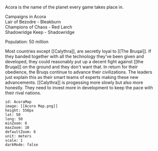 Acora is the name of the planet every game takes place in.
 
Campaigns in Acora  
Lair of Bezodre - Bleakburn  
Champions of Chaos - Red Larch  
Shadowridge Keep - Shadowridge
 
Population: 50 million  

Most countries except [[Calythra]], are secretly loyal to [[The Bruqai]]. If they banded together with all the technology they've been given and developed, they could reasonably put up a decent fight against [[the Bruqai]] on the ground and they don't want that. In return for their obedience, the Bruqs continue to advance their civilizations. The leaders just explain this as their smart teams of experts making these new advancements. [[Calythra]] is progessing more slowly but also more honestly. They need to invest more in development to keep the pace with their rival nations. 

```leaflet
id: AcoraMap
image: [[Acora Map.png]]
height: 550px
lat: 50
long: 50
minZoom: 6
maxZoom: 10
defaultZoom: 6
unit: meters
scale: 1
darkMode: false
```